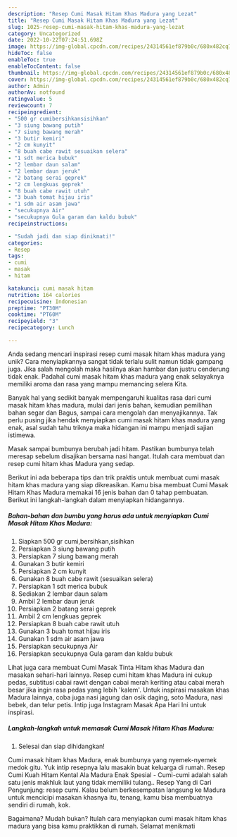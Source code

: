 ```yaml
---
description: "Resep Cumi Masak Hitam Khas Madura yang Lezat"
title: "Resep Cumi Masak Hitam Khas Madura yang Lezat"
slug: 1025-resep-cumi-masak-hitam-khas-madura-yang-lezat
category: Uncategorized
date: 2022-10-22T07:24:51.698Z
image: https://img-global.cpcdn.com/recipes/24314561ef879b0c/680x482cq70/cumi-masak-hitam-khas-madura-foto-resep-utama.jpg
hideToc: false
enableToc: true
enableTocContent: false
thumbnail: https://img-global.cpcdn.com/recipes/24314561ef879b0c/680x482cq70/cumi-masak-hitam-khas-madura-foto-resep-utama.jpg
cover: https://img-global.cpcdn.com/recipes/24314561ef879b0c/680x482cq70/cumi-masak-hitam-khas-madura-foto-resep-utama.jpg
author: Admin
authorAv: notfound
ratingvalue: 5
reviewcount: 7
recipeingredient:
- "500 gr cumibersihkansisihkan"
- "3 siung bawang putih"
- "7 siung bawang merah"
- "3 butir kemiri"
- "2 cm kunyit"
- "8 buah cabe rawit sesuaikan selera"
- "1 sdt merica bubuk"
- "2 lembar daun salam"
- "2 lembar daun jeruk"
- "2 batang serai geprek"
- "2 cm lengkuas geprek"
- "8 buah cabe rawit utuh"
- "3 buah tomat hijau iris"
- "1 sdm air asam jawa"
- "secukupnya Air"
- "secukupnya Gula garam dan kaldu bubuk"
recipeinstructions:

- "Sudah jadi dan siap dinikmati!"
categories:
- Resep
tags:
- cumi
- masak
- hitam

katakunci: cumi masak hitam 
nutrition: 164 calories
recipecuisine: Indonesian
preptime: "PT30M"
cooktime: "PT60M"
recipeyield: "3"
recipecategory: Lunch

---
```





Anda sedang mencari inspirasi resep cumi masak hitam khas madura yang unik? Cara menyiapkannya sangat tidak terlalu sulit namun tidak gampang juga. Jika salah mengolah maka hasilnya akan hambar dan justru cenderung tidak enak. Padahal cumi masak hitam khas madura yang enak selayaknya memiliki aroma dan rasa yang mampu memancing selera Kita.





Banyak hal yang sedikit banyak mempengaruhi kualitas rasa dari cumi masak hitam khas madura, mulai dari jenis bahan, kemudian pemilihan bahan segar dan Bagus, sampai cara mengolah dan menyajikannya. Tak perlu pusing jika hendak menyiapkan cumi masak hitam khas madura yang enak,      asal sudah tahu triknya maka hidangan ini mampu menjadi sajian istimewa.














Masak sampai bumbunya berubah jadi hitam. Pastikan bumbunya telah meresap sebelum disajikan bersama nasi hangat. Itulah cara membuat dan resep cumi hitam khas Madura yang sedap.






Berikut ini ada beberapa tips dan trik praktis untuk membuat cumi masak hitam khas madura yang siap dikreasikan. Kamu bisa membuat Cumi Masak Hitam Khas Madura memakai 16 jenis bahan dan 0 tahap pembuatan. Berikut ini langkah-langkah dalam menyiapkan hidangannya.

<!--inarticleads1-->

##### Bahan-bahan dan bumbu yang harus ada untuk menyiapkan Cumi Masak Hitam Khas Madura:

1. Siapkan 500 gr cumi,bersihkan,sisihkan
1. Persiapkan 3 siung bawang putih
1. Persiapkan 7 siung bawang merah
1. Gunakan 3 butir kemiri
1. Persiapkan 2 cm kunyit
1. Gunakan 8 buah cabe rawit (sesuaikan selera)
1. Persiapkan 1 sdt merica bubuk
1. Sediakan 2 lembar daun salam
1. Ambil 2 lembar daun jeruk
1. Persiapkan 2 batang serai geprek
1. Ambil 2 cm lengkuas geprek
1. Persiapkan 8 buah cabe rawit utuh
1. Gunakan 3 buah tomat hijau iris
1. Gunakan 1 sdm air asam jawa
1. Persiapkan secukupnya Air
1. Persiapkan secukupnya Gula garam dan kaldu bubuk


Lihat juga cara membuat Cumi Masak Tinta Hitam khas Madura dan masakan sehari-hari lainnya. Resep cumi hitam khas Madura ini cukup pedas, subtitusi cabai rawit dengan cabai merah keriting atau cabai merah besar jika ingin rasa pedas yang lebih &#39;kalem&#39;. Untuk inspirasi masakan khas Madura lainnya, coba juga nasi jagung dan osik daging, soto Madura, nasi bebek, dan telur petis. Intip juga Instagram Masak Apa Hari Ini untuk inspirasi. 

<!--inarticleads2-->

##### Langkah-langkah untuk memasak Cumi Masak Hitam Khas Madura:


1. Selesai dan siap dihidangkan!

Cumi masak hitam khas Madura, enak bumbunya yang nyemek-nyemek medok gitu. Yuk intip resepnya lalu masakin buat keluarga di rumah. Resep Cumi Kuah Hitam Kental Ala Madura Enak Spesial - Cumi-cumi adalah salah satu jenis makhluk laut yang tidak memiliki tulang.. Resep Yang di Cari Pengunjung: resep cumi. Kalau belum berkesempatan langsung ke Madura untuk mencicipi masakan khasnya itu, tenang, kamu bisa membuatnya sendiri di rumah, kok. 

Bagaimana? Mudah bukan? Itulah cara menyiapkan cumi masak hitam khas madura yang bisa kamu praktikkan di rumah. Selamat menikmati
